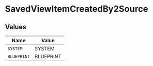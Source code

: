 # SavedViewItemCreatedBy2Source


## Values

| Name        | Value       |
| ----------- | ----------- |
| `SYSTEM`    | SYSTEM      |
| `BLUEPRINT` | BLUEPRINT   |